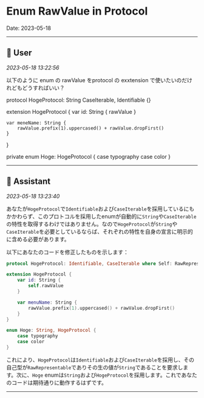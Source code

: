# Enum RawValue in Protocol

Date: 2023-05-18

---

## 👤 User
*2023-05-18 13:22:56*

以下のように enum の rawValue をprotocol の exxtension で使いたいのだけれどもどうすればいい？

protocol HogeProtocol: String CaseIterable, Identifiable {}

extension HogeProtocol {
    var id: String {
        rawValue
    }

    var meneName: String {
        rawValue.prefix(1).uppercased() + rawValue.dropFirst()
    }
}

private enum Hoge: HogeProtocol {
    case typography
    case color
}

---

## 🤖 Assistant
*2023-05-18 13:23:40*

あなたが`HogeProtocol`で`Identifiable`および`CaseIterable`を採用しているにもかかわらず、このプロトコルを採用したenumが自動的に`String`や`CaseIterable`の特性を取得するわけではありません。なので`HogeProtocol`が`String`や`CaseIterable`を必要としているならば、それぞれの特性を自身の宣言に明示的に含める必要があります。

以下にあなたのコードを修正したものを示します：

```swift
protocol HogeProtocol: Identifiable, CaseIterable where Self: RawRepresentable, Self.RawValue == String {}

extension HogeProtocol {
    var id: String {
        self.rawValue
    }

    var menuName: String {
        rawValue.prefix(1).uppercased() + rawValue.dropFirst()
    }
}

enum Hoge: String, HogeProtocol {
    case typography
    case color
}
```

これにより、`HogeProtocol`は`Identifiable`および`CaseIterable`を採用し、その自己型が`RawRepresentable`でありその生の値が`String`であることを要求します。次に、`Hoge` enumは`String`および`HogeProtocol`を採用します。これであなたのコードは期待通りに動作するはずです。

---
